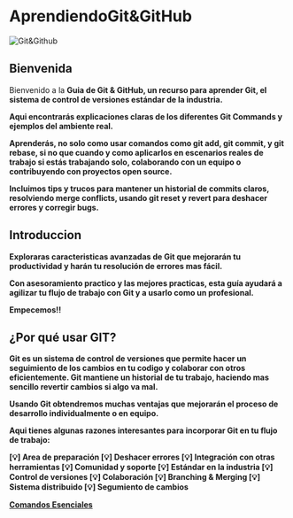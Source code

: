 # AprendiendoGit&GitHub

![Git&Github](Git&Github.png)

## Bienvenida

Bienvenido a la <b>Guia de Git & GitHub<b>, un recurso para aprender Git, el sistema de control de versiones estándar de la industria.

Aqui encontrarás explicaciones claras de los diferentes <b>Git Commands<b> y ejemplos del ambiente real.

Aprenderás, no solo como usar comandos como <b>git add<b>, <b>git commit<b>, y <b>git rebase<b>, si no que cuando y como aplicarlos en escenarios reales de trabajo si estás trabajando solo, colaborando con un equipo o contribuyendo con proyectos open source.

Incluimos tips y trucos para mantener un historial de commits claros, resolviendo <b>merge conflicts<b>, usando git <b>reset<b> y <b>revert<b> para deshacer errores y corregir bugs.

## Introduccion

Exploraras caracteristicas avanzadas de Git que mejorarán tu productividad y harán tu resolución de errores mas fácil.

Con asesoramiento practico y las mejores practicas, esta guía ayudará a agilizar tu flujo de trabajo con Git y a usarlo como un profesional.

Empecemos!!

## ¿Por qué usar GIT?

Git es un sistema de control de versiones que permite hacer un seguimiento de los cambios en tu codigo y colaborar con otros eficientemente. Git mantiene un historial de tu trabajo, haciendo mas sencillo revertir cambios si algo va mal.

Usando Git obtendremos muchas ventajas que mejorarán el proceso de desarrollo individualmente o en equipo.

Aqui tienes algunas razones interesantes para incorporar Git en tu flujo de trabajo:

[💡] Area de preparación
[💡] Deshacer errores
[💡] Integración con otras herramientas
[💡] Comunidad y soporte
[💡] Estándar en la industria
[💡] Control de versiones
[💡] Colaboración
[💡] Branching & Merging
[💡] Sistema distribuido
[💡] Segumiento de cambios

[Comandos Esenciales](essentialCommands.md)